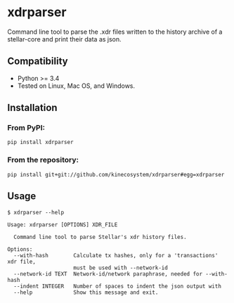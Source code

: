 # xdrparser
Command line tool to parse the .xdr files written to the history archive of a stellar-core and print their data as json.


## Compatibility
* Python >= 3.4
* Tested on Linux, Mac OS, and Windows.

## Installation

### From PyPI:
```
pip install xdrparser
```

### From the repository:
```
pip install git+git://github.com/kinecosystem/xdrparser#egg=xdrparser  
```

## Usage
```
$ xdrparser --help

Usage: xdrparser [OPTIONS] XDR_FILE

  Command line tool to parse Stellar's xdr history files.

Options:
  --with-hash        Calculate tx hashes, only for a 'transactions' xdr file,
                     must be used with --network-id
  --network-id TEXT  Network-id/network paraphrase, needed for --with-hash
  --indent INTEGER   Number of spaces to indent the json output with
  --help             Show this message and exit.

```
